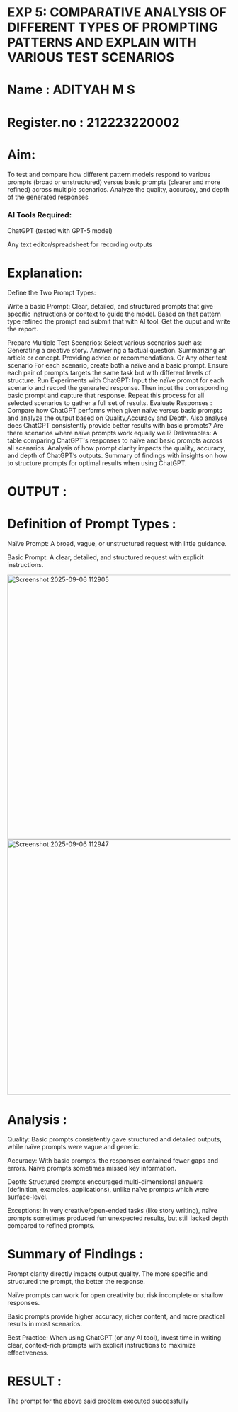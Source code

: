 # EXP 5: COMPARATIVE ANALYSIS OF DIFFERENT TYPES OF PROMPTING PATTERNS AND EXPLAIN WITH VARIOUS TEST SCENARIOS

# Name : ADITYAH M S
# Register.no : 212223220002

# Aim: 
To test and compare how different pattern models respond to various prompts (broad or unstructured) versus basic prompts (clearer and more refined) across multiple scenarios.  Analyze the quality, accuracy, and depth of the generated responses 

### AI Tools Required: 

ChatGPT (tested with GPT-5 model)

Any text editor/spreadsheet for recording outputs

# Explanation: 

Define the Two Prompt Types:

Write a basic Prompt: Clear, detailed, and structured prompts that give specific instructions or context to guide the model.
Based on that pattern type refined the prompt and submit that with AI tool.
Get the ouput and write the report.

Prepare Multiple Test Scenarios:
Select various scenarios such as:
Generating a creative story.
Answering a factual question.
Summarizing an article or concept.
Providing advice or recommendations.
Or Any other test scenario
For each scenario, create both a naïve and a basic prompt. Ensure each pair of prompts targets the same task but with different levels of structure.
Run Experiments with ChatGPT:
Input the naïve prompt for each scenario and record the generated response.
Then input the corresponding basic prompt and capture that response.
Repeat this process for all selected scenarios to gather a full set of results.
Evaluate Responses : 
	Compare how ChatGPT performs when given naïve versus basic prompts and analyze the output based on Quality,Accuracy and Depth. Also analyse does ChatGPT consistently provide better results with basic prompts? Are there scenarios where naïve prompts work equally well?
Deliverables:
A table comparing ChatGPT's responses to naïve and basic prompts across all scenarios.
Analysis of how prompt clarity impacts the quality, accuracy, and depth of ChatGPT’s outputs.
Summary of findings with insights on how to structure prompts for optimal results when using ChatGPT.


# OUTPUT :

# Definition of Prompt Types :

Naïve Prompt: A broad, vague, or unstructured request with little guidance.

Basic Prompt: A clear, detailed, and structured request with explicit instructions.

<img width="1034" height="598" alt="Screenshot 2025-09-06 112905" src="https://github.com/user-attachments/assets/abc2f614-dbbb-4b02-bd49-bba8834efbe2" />

<img width="1223" height="577" alt="Screenshot 2025-09-06 112947" src="https://github.com/user-attachments/assets/c4c3de0b-8204-4544-9ea6-3aa4d5881956" />

# Analysis :

Quality: Basic prompts consistently gave structured and detailed outputs, while naïve prompts were vague and generic.

Accuracy: With basic prompts, the responses contained fewer gaps and errors. Naïve prompts sometimes missed key information.

Depth: Structured prompts encouraged multi-dimensional answers (definition, examples, applications), unlike naïve prompts which were surface-level.

Exceptions: In very creative/open-ended tasks (like story writing), naïve prompts sometimes produced fun unexpected results, but still lacked depth compared to refined prompts.

# Summary of Findings :

Prompt clarity directly impacts output quality. The more specific and structured the prompt, the better the response.

Naïve prompts can work for open creativity but risk incomplete or shallow responses.

Basic prompts provide higher accuracy, richer content, and more practical results in most scenarios.

Best Practice: When using ChatGPT (or any AI tool), invest time in writing clear, context-rich prompts with explicit instructions to maximize effectiveness.

# RESULT : 
The prompt for the above said problem executed successfully
